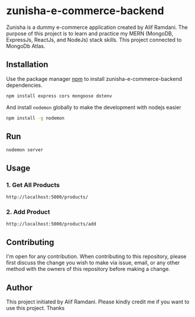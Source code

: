 # zunisha-e-commerce-backend

Zunisha is a dummy e-commerce application created by Alif Ramdani. The purpose of this project is to learn and practice my MERN (MongoDB, ExpressJs, ReactJs, and NodeJs) stack skills. This project connected to MongoDb Atlas.

## Installation

Use the package manager [npm](https://www.npmjs.com/get-npm) to install zunisha-e-commerce-backend dependencies.

```bash
npm install express cors mongoose dotenv
```
And install `nodemon` globally to make the development with nodejs easier

```bash
npm install -g nodemon
```

## Run

```nodejs
nodemon server
```

## Usage
### 1. Get All Products
```
http://localhost:5000/products/
```
### 2. Add Product
```
http://localhost:5000/products/add
```

## Contributing

I'm open for any contribution. When contributing to this repository, please first discuss the change you wish to make via issue, email, or any other method with the owners of this repository before making a change.

## Author

This project initiated by Alif Ramdani. Please kindly credit me if you want to use this project. Thanks
